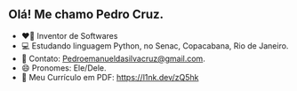 ## Olá! Me chamo Pedro Cruz.

- ❤️‍🔥 Inventor de Softwares
- 💻 Estudando linguagem Python, no Senac, Copacabana, Rio de Janeiro.
- 📨 Contato: Pedroemanueldasilvacruz@gmail.com. 
- 😄 Pronomes: Ele/Dele.
- 📜 Meu Currículo em PDF: https://l1nk.dev/zQ5hk
